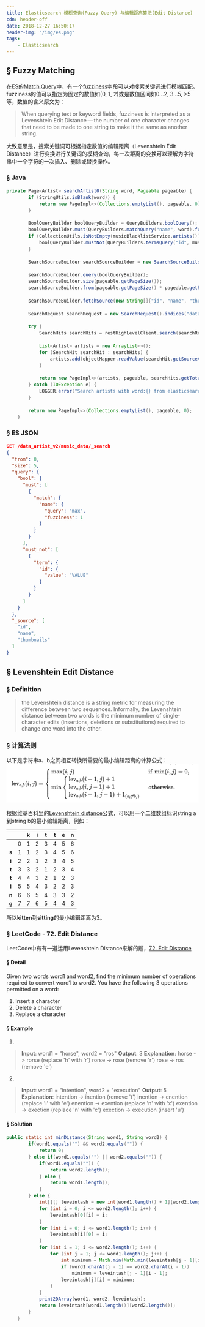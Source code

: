 ```yaml
---
title: Elasticsearch 模糊查询(Fuzzy Query) 与编辑距离算法(Edit Distance)
cdn: header-off
date: 2018-12-27 16:50:17
header-img: "/img/es.png"
tags:
    - Elasticsearch
---
```


## § Fuzzy Matching
  在ES的[Match Query](https://www.elastic.co/guide/en/elasticsearch/reference/6.5/query-dsl-match-query.html)中，有一个[fuzziness](https://www.elastic.co/guide/en/elasticsearch/reference/6.5/common-options.html#fuzziness)字段可以对搜索关键词进行模糊匹配。fuzziness的值可以指定为固定的数值如(0, 1, 2)或是数值区间如0...2, 3...5, >5等，数值的含义原文为：
  > When querying text or keyword fields, fuzziness is interpreted as a Levenshtein Edit Distance — the number of one character changes that need to be made to one string to make it the same as another string.
  
  大致意思是，搜索关键词可根据指定数值的编辑距离（Levenshtein Edit Distance）进行变换进行关键词的模糊查询，每一次距离的变换可以理解为字符串中一个字符的一次插入、删除或替换操作。

### § Java
``` java
private Page<Artist> searchArtist0(String word, Pageable pageable) {
        if (StringUtils.isBlank(word)) {
            return new PageImpl<>(Collections.emptyList(), pageable, 0);
        }

        BoolQueryBuilder boolQueryBuilder = QueryBuilders.boolQuery();
        boolQueryBuilder.must(QueryBuilders.matchQuery("name", word).fuzziness(1));
        if (CollectionUtils.isNotEmpty(musicBlacklistService.artists())) {
            boolQueryBuilder.mustNot(QueryBuilders.termsQuery("id", musicBlacklistService.artists()));
        }

        SearchSourceBuilder searchSourceBuilder = new SearchSourceBuilder();

        searchSourceBuilder.query(boolQueryBuilder);
        searchSourceBuilder.size(pageable.getPageSize());
        searchSourceBuilder.from(pageable.getPageSize() * pageable.getPageNumber());

        searchSourceBuilder.fetchSource(new String[]{"id", "name", "thumbnails"}, new String[]{});

        SearchRequest searchRequest = new SearchRequest().indices("data_artist_v2").types("music_data").source(searchSourceBuilder);

        try {
            SearchHits searchHits = restHighLevelClient.search(searchRequest).getHits();

            List<Artist> artists = new ArrayList<>();
            for (SearchHit searchHit : searchHits) {
                artists.add(objectMapper.readValue(searchHit.getSourceAsString(), Artist.class));
            }

            return new PageImpl<>(artists, pageable, searchHits.getTotalHits());
        } catch (IOException e) {
            LOGGER.error("Search artists with word:{} from elasticsearch error:{}", word, e);
        }

        return new PageImpl<>(Collections.emptyList(), pageable, 0);
    }
```

### § ES JSON
``` json
GET /data_artist_v2/music_data/_search
{
  "from": 0,
  "size": 5,
  "query": {
    "bool": {
      "must": [
        {
          "match": {
            "name": {
              "query": "max",
              "fuzziness": 1
            }
          }
        }
      ],
      "must_not": [
        {
          "term": {
            "id": {
              "value": "VALUE"
            }
          }
        }
      ]
    }
  },
  "_source": [
    "id",
    "name",
    "thumbnails"
  ]
}
```

## § Levenshtein Edit Distance
### § Definition
> the Levenshtein distance is a string metric for measuring the difference between two sequences. Informally, the Levenshtein distance between two words is the minimum number of single-character edits (insertions, deletions or substitutions) required to change one word into the other. 

### § 计算法则
以下是字符串a、b之间相互转换所需要的最小编辑距离的计算公式：
![Levenshtein Distance Fomula](/img/levenshtein-formula.png "Levenshtein Distance Fomula") 

根据维基百科里的[Levenshtein distance](https://en.wikipedia.org/wiki/Levenshtein_distance)公式，可以用一个二维数组标识string a到string b的最小编辑距离，例如：

|       |   | k | i | t | t | e | n |  
|:-----:|:-:|:-:|:-:|:-:|:-:|:-:|:-:|
|       | 0 | 1 | 2 | 3 | 4 | 5 | 6 |
| **s** | 1 | 1 | 2 | 3 | 4 | 5 | 6 |
| **i** | 2 | 2 | 1 | 2 | 3 | 4 | 5 | 
| **t** | 3 | 3 | 2 | 1 | 2 | 3 | 4 | 
| **t** | 4 | 4 | 3 | 2 | 1 | 2 | 3 | 
| **i** | 5 | 5 | 4 | 3 | 2 | 2 | 3 | 
| **n** | 6 | 6 | 5 | 4 | 3 | 3 | 2 | 
| **g** | 7 | 7 | 6 | 5 | 4 | 4 | 3 | 

所以**kitten**到**sitting**的最小编辑距离为3。


### § LeetCode - 72. Edit Distance
LeetCode中有有一道运用Levenshtein Distance来解的题，[72. Edit Distance](https://leetcode.com/problems/edit-distance/)
#### § Detail
Given two words word1 and word2, find the minimum number of operations required to convert word1 to word2.
You have the following 3 operations permitted on a word:
1. Insert a character
2. Delete a character
3. Replace a character

#### § Example
1. 
> **Input**: word1 = "horse", word2 = "ros"
> **Output**: 3
> **Explanation**: 
> horse -> rorse (replace 'h' with 'r')
> rorse -> rose (remove 'r')
> rose -> ros (remove 'e')

2. 
> **Input**: word1 = "intention", word2 = "execution"
> **Output**: 5
> **Explanation**: 
> intention -> inention (remove 't')
> inention -> enention (replace 'i' with 'e')
> enention -> exention (replace 'n' with 'x')
> exention -> exection (replace 'n' with 'c')
> exection -> execution (insert 'u')

#### § Solution
``` java
public static int minDistance(String word1, String word2) {
        if(word1.equals("") && word2.equals("")) {
            return 0;
        } else if(word1.equals("") || word2.equals("")) {
            if(word1.equals("")) {
                return word2.length();
            } else {
                return word1.length();
            }
        } else {
            int[][] leveintash = new int[word1.length() + 1][word2.length() + 1];
            for (int i = 0; i <= word2.length(); i++) {
                leveintash[0][i] = i;
            }
            for (int i = 0; i <= word1.length(); i++) {
                leveintash[i][0] = i;
            }
            for (int i = 1; i <= word2.length(); i++) {
                for (int j = 1; j <= word1.length(); j++) {
                    int minimum = Math.min(Math.min(leveintash[j - 1][i - 1], leveintash[j - 1][i]), leveintash[j][i - 1]) + 1;
                    if (word1.charAt(j - 1) == word2.charAt(i - 1))
                        minimum = leveintash[j - 1][i - 1];
                    leveintash[j][i] = minimum;
                }
            }
            print2DArray(word1, word2, leveintash);
            return leveintash[word1.length()][word2.length()];
        }
    }
```